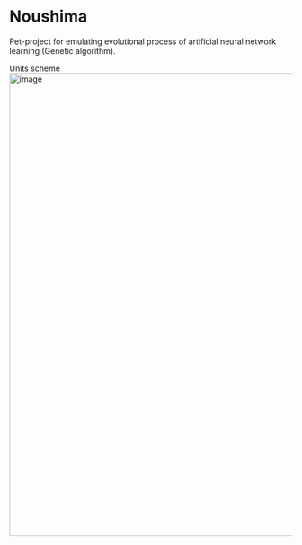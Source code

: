 ﻿# Noushima

Pet-project for emulating evolutional process of artificial neural network learning (Genetic algorithm).

Units scheme
<img width="1211" height="825" alt="image" src="https://github.com/user-attachments/assets/d61eeeef-8f03-4b85-b3c2-43635a2d923b" />
